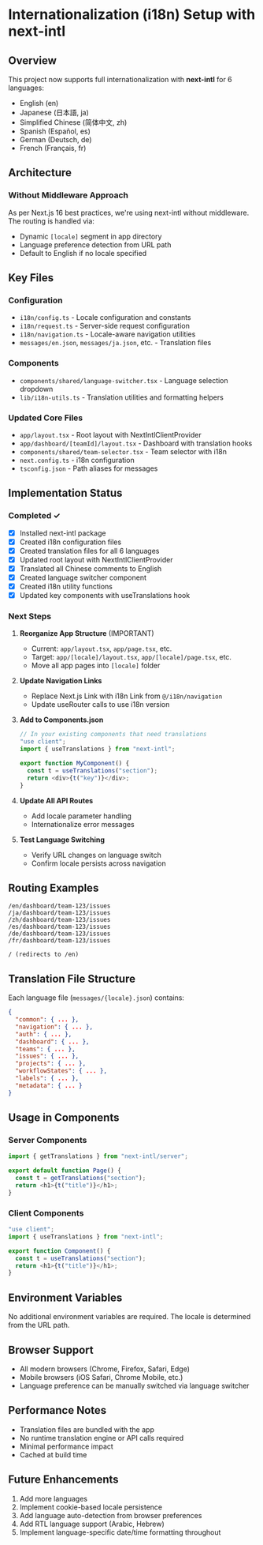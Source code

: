 # International​ization (i18n) Setup with next-intl

## Overview

This project now supports full internationalization with **next-intl** for 6 languages:
- English (en)
- Japanese (日本語, ja)
- Simplified Chinese (简体中文, zh)
- Spanish (Español, es)
- German (Deutsch, de)
- French (Français, fr)

## Architecture

### Without Middleware Approach

As per Next.js 16 best practices, we're using next-intl without middleware. The routing is handled via:
- Dynamic `[locale]` segment in app directory
- Language preference detection from URL path
- Default to English if no locale specified

## Key Files

### Configuration
- `i18n/config.ts` - Locale configuration and constants
- `i18n/request.ts` - Server-side request configuration
- `i18n/navigation.ts` - Locale-aware navigation utilities
- `messages/en.json`, `messages/ja.json`, etc. - Translation files

### Components
- `components/shared/language-switcher.tsx` - Language selection dropdown
- `lib/i18n-utils.ts` - Translation utilities and formatting helpers

### Updated Core Files
- `app/layout.tsx` - Root layout with NextIntlClientProvider
- `app/dashboard/[teamId]/layout.tsx` - Dashboard with translation hooks
- `components/shared/team-selector.tsx` - Team selector with i18n
- `next.config.ts` - i18n configuration
- `tsconfig.json` - Path aliases for messages

## Implementation Status

### Completed ✓
- [x] Installed next-intl package
- [x] Created i18n configuration files
- [x] Created translation files for all 6 languages
- [x] Updated root layout with NextIntlClientProvider
- [x] Translated all Chinese comments to English
- [x] Created language switcher component
- [x] Created i18n utility functions
- [x] Updated key components with useTranslations hook

### Next Steps

1. **Reorganize App Structure** (IMPORTANT)
   - Current: `app/layout.tsx`, `app/page.tsx`, etc.
   - Target: `app/[locale]/layout.tsx`, `app/[locale]/page.tsx`, etc.
   - Move all app pages into `[locale]` folder

2. **Update Navigation Links**
   - Replace Next.js Link with i18n Link from `@/i18n/navigation`
   - Update useRouter calls to use i18n version

3. **Add to Components.json**
   ```typescript
   // In your existing components that need translations
   "use client";
   import { useTranslations } from "next-intl";
   
   export function MyComponent() {
     const t = useTranslations("section");
     return <div>{t("key")}</div>;
   }
   ```

4. **Update All API Routes**
   - Add locale parameter handling
   - Internationalize error messages

5. **Test Language Switching**
   - Verify URL changes on language switch
   - Confirm locale persists across navigation

## Routing Examples

```
/en/dashboard/team-123/issues
/ja/dashboard/team-123/issues
/zh/dashboard/team-123/issues
/es/dashboard/team-123/issues
/de/dashboard/team-123/issues
/fr/dashboard/team-123/issues

/ (redirects to /en)
```

## Translation File Structure

Each language file (`messages/{locale}.json`) contains:
```json
{
  "common": { ... },
  "navigation": { ... },
  "auth": { ... },
  "dashboard": { ... },
  "teams": { ... },
  "issues": { ... },
  "projects": { ... },
  "workflowStates": { ... },
  "labels": { ... },
  "metadata": { ... }
}
```

## Usage in Components

### Server Components
```typescript
import { getTranslations } from "next-intl/server";

export default function Page() {
  const t = getTranslations("section");
  return <h1>{t("title")}</h1>;
}
```

### Client Components
```typescript
"use client";
import { useTranslations } from "next-intl";

export function Component() {
  const t = useTranslations("section");
  return <h1>{t("title")}</h1>;
}
```

## Environment Variables

No additional environment variables are required. The locale is determined from the URL path.

## Browser Support

- All modern browsers (Chrome, Firefox, Safari, Edge)
- Mobile browsers (iOS Safari, Chrome Mobile, etc.)
- Language preference can be manually switched via language switcher

## Performance Notes

- Translation files are bundled with the app
- No runtime translation engine or API calls required
- Minimal performance impact
- Cached at build time

## Future Enhancements

1. Add more languages
2. Implement cookie-based locale persistence
3. Add language auto-detection from browser preferences
4. Add RTL language support (Arabic, Hebrew)
5. Implement language-specific date/time formatting throughout
